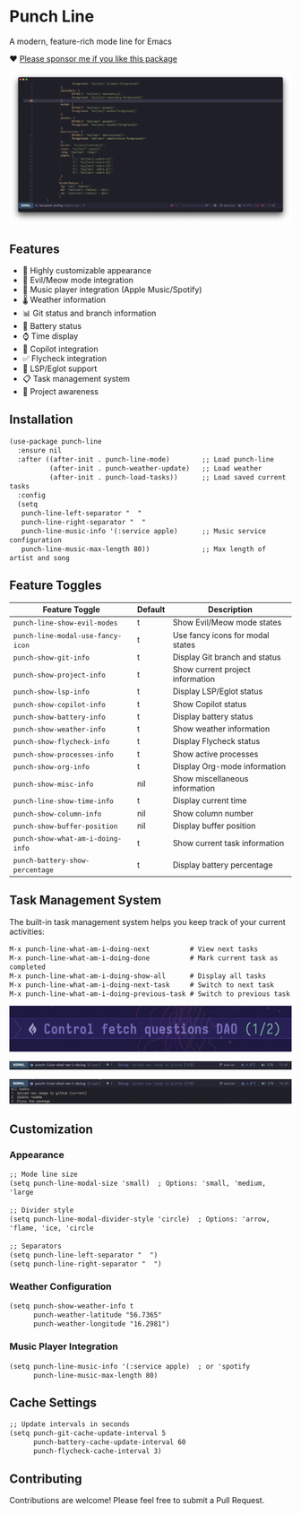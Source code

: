 # Punch Line

A modern, feature-rich mode line for Emacs

❤️ [Please sponsor me if you like this package](https://github.com/sponsors/konrad1977)

<p align="center">
  <img src="https://raw.githubusercontent.com/konrad1977/punch-line/refs/heads/master/screenshots/punch-line.png" alt="Screenshot of Punch-line and mode line for Emacs."/>
</p>

## Features

- 🎨 Highly customizable appearance
- 👿 Evil/Meow mode integration
- 🎵 Music player integration (Apple Music/Spotify)
- 🌡️ Weather information
- 📊 Git status and branch information
- 🔋 Battery status
- ⌚ Time display
- 🤖 Copilot integration
- ✅ Flycheck integration
- 📝 LSP/Eglot support
- 📋 Task management system
- 🎯 Project awareness

## Installation

```elisp
(use-package punch-line
  :ensure nil
  :after ((after-init . punch-line-mode)        ;; Load punch-line
          (after-init . punch-weather-update)   ;; Load weather
          (after-init . punch-load-tasks))      ;; Load saved current tasks
  :config
  (setq
   punch-line-left-separator "  "
   punch-line-right-separator "  "
   punch-line-music-info '(:service apple)      ;; Music service configuration
   punch-line-music-max-length 80))             ;; Max length of artist and song
```

## Feature Toggles

| Feature Toggle                    | Default | Description                                    |
|----------------------------------|---------|------------------------------------------------|
| `punch-line-show-evil-modes`     | t       | Show Evil/Meow mode states                     |
| `punch-line-modal-use-fancy-icon`| t       | Use fancy icons for modal states               |
| `punch-show-git-info`            | t       | Display Git branch and status                  |
| `punch-show-project-info`        | t       | Show current project information               |
| `punch-show-lsp-info`            | t       | Display LSP/Eglot status                       |
| `punch-show-copilot-info`        | t       | Show Copilot status                           |
| `punch-show-battery-info`        | t       | Display battery status                         |
| `punch-show-weather-info`        | t       | Show weather information                       |
| `punch-show-flycheck-info`       | t       | Display Flycheck status                        |
| `punch-show-processes-info`      | t       | Show active processes                          |
| `punch-show-org-info`            | t       | Display Org-mode information                   |
| `punch-show-misc-info`           | nil     | Show miscellaneous information                 |
| `punch-line-show-time-info`      | t       | Display current time                           |
| `punch-show-column-info`         | nil     | Show column number                             |
| `punch-show-buffer-position`     | nil     | Display buffer position                        |
| `punch-show-what-am-i-doing-info`| t       | Show current task information                  |
| `punch-battery-show-percentage`  | t       | Display battery percentage                     |

## Task Management System

The built-in task management system helps you keep track of your current activities:

```shell
M-x punch-line-what-am-i-doing-next          # View next tasks
M-x punch-line-what-am-i-doing-done          # Mark current task as completed
M-x punch-line-what-am-i-doing-show-all      # Display all tasks
M-x punch-line-what-am-i-doing-next-task     # Switch to next task
M-x punch-line-what-am-i-doing-previous-task # Switch to previous task
```
<p align="center">
  <img src="https://github.com/konrad1977/punch-line/blob/master/screenshots/what_am_i_doing.png" 
  alt="Screenshot of a what I am currently working on."/>
</p>

<p align="center">
  <img src="https://github.com/konrad1977/punch-line/blob/master/screenshots/get-shit-done.png" 
  alt="Screenshot of a what I am currently working on."/>
</p>

<p align="center">
  <img src="https://github.com/konrad1977/punch-line/blob/master/screenshots/what-am-i-all.png" 
  alt="All tasks."/>
</p>

## Customization

### Appearance

```elisp
;; Mode line size
(setq punch-line-modal-size 'small)  ; Options: 'small, 'medium, 'large

;; Divider style
(setq punch-line-modal-divider-style 'circle)  ; Options: 'arrow, 'flame, 'ice, 'circle

;; Separators
(setq punch-line-left-separator "  ")
(setq punch-line-right-separator "  ")
```

### Weather Configuration

```elisp
(setq punch-show-weather-info t
      punch-weather-latitude "56.7365"
      punch-weather-longitude "16.2981")
```

### Music Player Integration

```elisp
(setq punch-line-music-info '(:service apple)  ; or 'spotify
      punch-line-music-max-length 80)
```

## Cache Settings

```elisp
;; Update intervals in seconds
(setq punch-git-cache-update-interval 5
      punch-battery-cache-update-interval 60
      punch-flycheck-cache-interval 3)
```

## Contributing

Contributions are welcome! Please feel free to submit a Pull Request.
